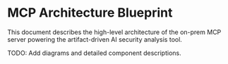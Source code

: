 # MCP Architecture Blueprint

This document describes the high-level architecture of the on-prem MCP server powering the artifact-driven AI security analysis tool.

TODO: Add diagrams and detailed component descriptions.

